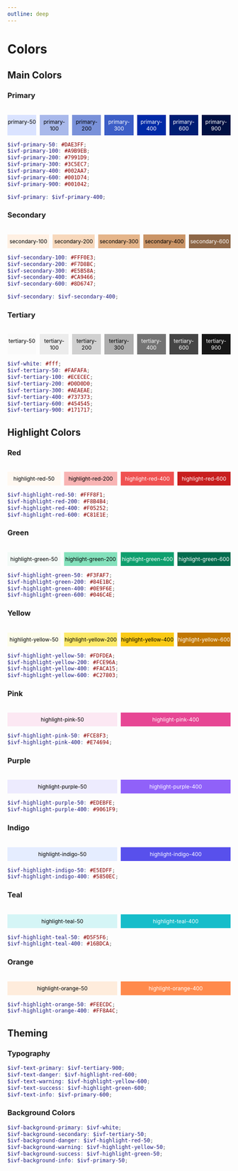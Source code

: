 ```yaml
---
outline: deep
---
```


<style>
    .color-wrapper {
        display: flex;
        flex-direction: row;
        gap: 8px;
    }

    .color-card {
        text-align: center;
        width: 100%;
        padding: 8px 0;
    }
</style>

# Colors

## Main Colors

### Primary

<br>
<div class="color-wrapper">
<div class="color-card" style="background-color: #DAE3FF; font-size: 0.75rem;color: black;">primary-50</div>
<div class="color-card" style="background-color: #A9B9EB; font-size: 0.75rem;color: black;">primary-100</div>
<div class="color-card" style="background-color: #7991D9; font-size: 0.75rem;color: black;">primary-200</div>
<div class="color-card" style="background-color: #3C5EC7; font-size: 0.75rem; color: white;">primary-300</div>
<div class="color-card" style="background-color: #002AA7; font-size: 0.75rem;color: white;">primary-400</div>
<div class="color-card" style="background-color: #001D74; font-size: 0.75rem;color: white;">primary-600</div>
<div class="color-card" style="background-color: #001042; font-size: 0.75rem;color: white;">primary-900</div>
</div>

```SCSS
$ivf-primary-50: #DAE3FF;
$ivf-primary-100: #A9B9EB;
$ivf-primary-200: #7991D9;
$ivf-primary-300: #3C5EC7;
$ivf-primary-400: #002AA7;
$ivf-primary-600: #001D74;
$ivf-primary-900: #001042;

$ivf-primary: $ivf-primary-400;
```

### Secondary

<br>
<div class="color-wrapper">
<div class="color-card" style="background-color: #FFF0E3; font-size: 0.75rem;color: black;">secondary-100</div>
<div class="color-card" style="background-color: #F7D8BC; font-size: 0.75rem;color: black;">secondary-200</div>
<div class="color-card" style="background-color: #E5B58A; font-size: 0.75rem; color: black;">secondary-300</div>
<div class="color-card" style="background-color: #CA9466; font-size: 0.75rem;color: black;">secondary-400</div>
<div class="color-card" style="background-color: #8D6747; font-size: 0.75rem;color: white;">secondary-600</div>
</div>

```SCSS
$ivf-secondary-100: #FFF0E3;
$ivf-secondary-200: #F7D8BC;
$ivf-secondary-300: #E5B58A;
$ivf-secondary-400: #CA9466;
$ivf-secondary-600: #8D6747;

$ivf-secondary: $ivf-secondary-400;
```

### Tertiary

<br>
<div class="color-wrapper">
<div class="color-card" style="background-color: #FAFAFA; font-size: 0.75rem;color: black;">tertiary-50</div>
<div class="color-card" style="background-color: #ECECEC; font-size: 0.75rem;color: black;">tertiary-100</div>
<div class="color-card" style="background-color: #D0D0D0; font-size: 0.75rem;color: black;">tertiary-200</div>
<div class="color-card" style="background-color: #AEAEAE; font-size: 0.75rem; color: black;">tertiary-300</div>
<div class="color-card" style="background-color: #737373; font-size: 0.75rem;color: white;">tertiary-400</div>
<div class="color-card" style="background-color: #454545; font-size: 0.75rem;color: white;">tertiary-600</div>
<div class="color-card" style="background-color: #171717; font-size: 0.75rem;color: white;">tertiary-900</div>
</div>

```SCSS
$ivf-white: #fff;
$ivf-tertiary-50: #FAFAFA;
$ivf-tertiary-100: #ECECEC;
$ivf-tertiary-200: #D0D0D0;
$ivf-tertiary-300: #AEAEAE;
$ivf-tertiary-400: #737373;
$ivf-tertiary-600: #454545;
$ivf-tertiary-900: #171717;
```

## Highlight Colors

### Red

<br>
<div class="color-wrapper">
<div class="color-card" style="background-color: #FFF8F1; font-size: 0.75rem;color: black;">highlight-red-50</div>
<div class="color-card" style="background-color: #F8B4B4; font-size: 0.75rem;color: black;">highlight-red-200</div>
<div class="color-card" style="background-color: #F05252; font-size: 0.75rem;color: white;">highlight-red-400</div>
<div class="color-card" style="background-color: #C81E1E; font-size: 0.75rem;color: white;">highlight-red-600</div>
</div>

```SCSS
$ivf-highlight-red-50: #FFF8F1;
$ivf-highlight-red-200: #F8B4B4;
$ivf-highlight-red-400: #F05252;
$ivf-highlight-red-600: #C81E1E;
```

### Green

<br>
<div class="color-wrapper">
<div class="color-card" style="background-color: #F3FAF7; font-size: 0.75rem;color: black;">highlight-green-50</div>
<div class="color-card" style="background-color: #84E1BC; font-size: 0.75rem;color: black;">highlight-green-200</div>
<div class="color-card" style="background-color: #0E9F6E; font-size: 0.75rem;color: white;">highlight-green-400</div>
<div class="color-card" style="background-color: #046C4E; font-size: 0.75rem;color: white;">highlight-green-600</div>
</div>

```SCSS
$ivf-highlight-green-50: #F3FAF7;
$ivf-highlight-green-200: #84E1BC;
$ivf-highlight-green-400: #0E9F6E;
$ivf-highlight-green-600: #046C4E;
```

### Yellow

<br>
<div class="color-wrapper">
<div class="color-card" style="background-color: #FDFDEA; font-size: 0.75rem;color: black;">highlight-yellow-50</div>
<div class="color-card" style="background-color: #FCE96A; font-size: 0.75rem;color: black;">highlight-yellow-200</div>
<div class="color-card" style="background-color: #FACA15; font-size: 0.75rem;color: black;">highlight-yellow-400</div>
<div class="color-card" style="background-color: #C27803; font-size: 0.75rem;color: white;">highlight-yellow-600</div>
</div>

```SCSS
$ivf-highlight-yellow-50: #FDFDEA;
$ivf-highlight-yellow-200: #FCE96A;
$ivf-highlight-yellow-400: #FACA15;
$ivf-highlight-yellow-600: #C27803;
```

### Pink

<br>
<div class="color-wrapper">
<div class="color-card" style="background-color: #FCE8F3; font-size: 0.75rem;color: black;">highlight-pink-50</div>
<div class="color-card" style="background-color: #E74694; font-size: 0.75rem;color: white;">highlight-pink-400</div>
</div>

```SCSS
$ivf-highlight-pink-50: #FCE8F3;
$ivf-highlight-pink-400: #E74694;
```

### Purple

<br>
<div class="color-wrapper">
<div class="color-card" style="background-color: #EDEBFE; font-size: 0.75rem;color: black;">highlight-purple-50</div>
<div class="color-card" style="background-color: #9061F9; font-size: 0.75rem;color: white;">highlight-purple-400</div>
</div>

```SCSS
$ivf-highlight-purple-50: #EDEBFE;
$ivf-highlight-purple-400: #9061F9;
```

### Indigo

<br>
<div class="color-wrapper">
<div class="color-card" style="background-color: #E5EDFF; font-size: 0.75rem;color: black;">highlight-indigo-50</div>
<div class="color-card" style="background-color: #5850EC; font-size: 0.75rem;color: white;">highlight-indigo-400</div>
</div>

```SCSS
$ivf-highlight-indigo-50: #E5EDFF;
$ivf-highlight-indigo-400: #5850EC;
```

### Teal

<br>
<div class="color-wrapper">
<div class="color-card" style="background-color: #D5F5F6; font-size: 0.75rem;color: black;">highlight-teal-50</div>
<div class="color-card" style="background-color: #16BDCA; font-size: 0.75rem;color: white;">highlight-teal-400</div>
</div>

```SCSS
$ivf-highlight-teal-50: #D5F5F6;
$ivf-highlight-teal-400: #16BDCA;
```

### Orange

<br>
<div class="color-wrapper">
<div class="color-card" style="background-color: #FEECDC; font-size: 0.75rem;color: black;">highlight-orange-50</div>
<div class="color-card" style="background-color: #FF8A4C; font-size: 0.75rem;color: white;">highlight-orange-400</div>
</div>

```SCSS
$ivf-highlight-orange-50: #FEECDC;
$ivf-highlight-orange-400: #FF8A4C;
```

## Theming

### Typography

```SCSS
$ivf-text-primary: $ivf-tertiary-900;
$ivf-text-danger: $ivf-highlight-red-600;
$ivf-text-warning: $ivf-highlight-yellow-600;
$ivf-text-success: $ivf-highlight-green-600;
$ivf-text-info: $ivf-primary-600;
```

### Background Colors

```SCSS
$ivf-background-primary: $ivf-white;
$ivf-background-secondary: $ivf-tertiary-50;
$ivf-background-danger: $ivf-highlight-red-50;
$ivf-background-warning: $ivf-highlight-yellow-50;
$ivf-background-success: $ivf-highlight-green-50;
$ivf-background-info: $ivf-primary-50;
```